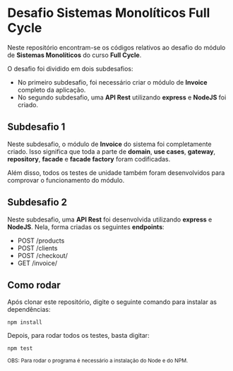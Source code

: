 # Desafio Sistemas Monolíticos Full Cycle

Neste repositório encontram-se os códigos relativos ao desafio do módulo de **Sistemas Monolíticos** do curso **Full Cycle**.

O desafio foi dividido em dois subdesafios: 
- No primeiro subdesafio, foi necessário criar o módulo de **Invoice** completo da aplicação.
- No segundo subdesafio, uma **API Rest** utilizando **express** e **NodeJS** foi criado.

## Subdesafio 1

Neste subdesafio, o módulo de **Invoice** do sistema foi completamente criado. Isso significa que toda a parte de **domain**, **use cases**, **gateway**, **repository**, **facade** e **facade factory** foram codificadas.

Além disso, todos os testes de unidade também foram desenvolvidos para comprovar o funcionamento do módulo.

## Subdesafio 2

Neste subdesafio, uma **API Rest** foi desenvolvida utilizando **express** e **NodeJS**. Nela, forma criadas os seguintes **endpoints**:

- POST /products
- POST /clients
- POST /checkout/
- GET /invoice/<id>

## Como rodar

Após clonar este repositório, digite o seguinte comando para instalar as dependências:

```npm install```

Depois, para rodar todos os testes, basta digitar:

```npm test```

<sup>OBS: Para rodar o programa é necessário a instalação do Node e do NPM.</sup>